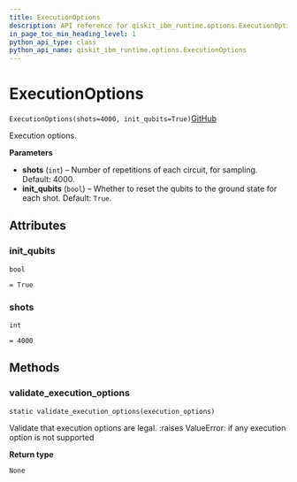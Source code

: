 ```yaml
---
title: ExecutionOptions
description: API reference for qiskit_ibm_runtime.options.ExecutionOptions
in_page_toc_min_heading_level: 1
python_api_type: class
python_api_name: qiskit_ibm_runtime.options.ExecutionOptions
---
```


# ExecutionOptions

<span id="qiskit_ibm_runtime.options.ExecutionOptions" />

`ExecutionOptions(shots=4000, init_qubits=True)`[GitHub](https://github.com/qiskit/qiskit-ibm-runtime/tree/stable/0.19/qiskit_ibm_runtime/options/execution_options.py "view source code")

Execution options.

**Parameters**

*   **shots** (`int`) – Number of repetitions of each circuit, for sampling. Default: 4000.
*   **init\_qubits** (`bool`) – Whether to reset the qubits to the ground state for each shot. Default: `True`.

## Attributes

<span id="qiskit_ibm_runtime.options.ExecutionOptions.init_qubits" />

### init\_qubits

`bool`

`= True`

<span id="qiskit_ibm_runtime.options.ExecutionOptions.shots" />

### shots

`int`

`= 4000`

## Methods

### validate\_execution\_options

<span id="qiskit_ibm_runtime.options.ExecutionOptions.validate_execution_options" />

`static validate_execution_options(execution_options)`

Validate that execution options are legal. :raises ValueError: if any execution option is not supported

**Return type**

`None`

